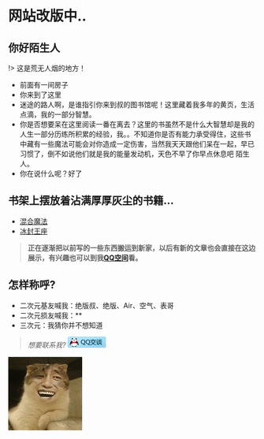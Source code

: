 # 网站改版中..

## 你好陌生人
!> 这是荒无人烟的地方！
* 前面有一间房子
* 你来到了这里
* 迷途的路人啊，是谁指引你来到叔的图书馆呢！这里藏着我多年的黄页，生活点滴，我的一部分智慧。
* 你是否想要呆在这里阅读一番在离去？这里的书虽然不是什么大智慧却是我的人生一部分历练所积累的经验，我。。不知道你是否有能力承受得住，这些书中藏有一些魔法可能会对你造成一定伤害，当然我天天跟他们呆在一起，早已习惯了，倒不如说他们就是我的能量发动机，天色不早了你早点休息吧 陌生人。
* 你在说什么呢？好了

## []()书架上摆放着沾满厚厚灰尘的书籍...
* [混合魔法](/blog/)
* [冰封王座](/war3/)

> **正在逐渐把以前写的一些东西搬运到新家，以后有新的文章也会直接在这边展示，有兴趣也可以到我[QQ空间](https://user.qzone.qq.com/250740270/infocenter)看。**


## 怎样称呼?

* 二次元基友喊我：绝版叔、绝版、Air、空气、表哥
* 二次元损友喊我：**
* 三次元：我猜你并不想知道

> *想要联系我?*
> [![来吧](./blog/img/qq3.png)](tencent://message/?uin=250740270&Site=JooIT.com&Menu=yes)

![我是金馆长](./blog/img/jgz.jpg ':size=200')
